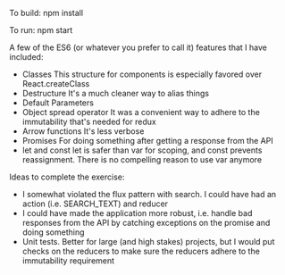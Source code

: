 To build: npm install

To run: npm start

A few of the ES6 (or whatever you prefer to call it) features that I have included:
- Classes
 	This structure for components is especially favored over React.createClass 
- Destructure
 	It's a much cleaner way to alias things
- Default Parameters
- Object spread operator
 	It was a convenient way to adhere to the immutability that's needed for redux
- Arrow functions
 	It's less verbose 
- Promises
 	For doing something after getting a response from the API
- let and const
 	let is safer than var for scoping, and const prevents reassignment. There is no compelling reason to use var anymore


Ideas to complete the exercise:
- I somewhat violated the flux pattern with search. I could have had an action (i.e. SEARCH_TEXT) and reducer
- I could have made the application more robust, i.e. handle bad responses from the API by catching exceptions on the promise and doing something
- Unit tests. Better for large (and high stakes) projects, but I would put checks on the reducers to make sure the reducers adhere to the immutability requirement
